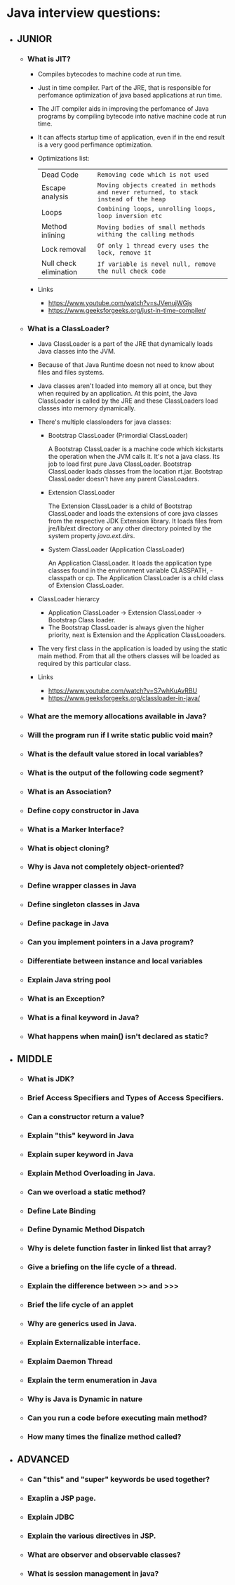 # Java interview questions:


* ## JUNIOR

	* ### What is JIT?
		* Compiles bytecodes to machine code at run time.
		* Just in time compiler. Part of the JRE, that is responsible for perfomance optimization of java based applications at run time.
		* The JIT compiler aids in improving the perfomance of Java programs by compiling bytecode into native machine code at run time.
		* It can affects startup time of application, even if in the end result is a very good perfimance optimization.
		* Optimizations list:

			|                       |                               													 |
			|-----------------------|------------------------------------------------------------------------------------|
			|Dead Code		 		|`Removing code which is not used`													 |	
			|Escape analysis 		|`Moving objects created in methods and never returned, to stack instead of the heap`|
			|Loops           		|`Combining loops, unrolling loops, loop inversion etc`								 |
			|Method inlining 		|`Moving bodies of small methods withing the calling methods`						 |
			|Lock removal    		|`Of only 1 thread every uses the lock, remove it`									 |
			|Null check elimination |`If variable is nevel null, remove the null check code`							 |

		* Links
			* https://www.youtube.com/watch?v=sJVenujWGjs
			* https://www.geeksforgeeks.org/just-in-time-compiler/

	* ###  What is a ClassLoader?
		* Java ClassLoader is a part of the JRE that dynamically loads Java classes into the JVM.
		* Because of that Java Runtime doesn not need to know about files and files systems.
		* Java classes aren't loaded into memory all at once, but they when required by an application. At this point, the Java ClassLoader is called by the JRE and these ClassLoaders load classes into memory dynamically.
		* There's multiple classloaders for java classes:
			* Bootstrap ClassLoader (Primordial ClassLoader)

				A Bootstrap ClassLoader is a machine code which kickstarts the operation when the JVM calls it. It's not a java class. Its job to load first pure Java ClassLoader. Bootstrap ClassLoader loads classes from the location rt.jar. Bootstrap ClassLoader doesn't have any parent ClassLoaders.

			* Extension ClassLoader

				The Extension ClassLoader is a child of Bootstrap ClassLoader and loads the extensions of core java classes from the respective JDK Extension library. It loads files from jre/lib/ext directory or any other directory pointed by the system property *java.ext.dirs*.

			* System ClassLoader (Application ClassLoader)

				An Application ClassLoader. It loads the application type classes found in the environment variable CLASSPATH, -classpath or cp. The Application ClassLoader is a child class of Extension ClassLoader.

		* ClassLoader hierarcy
			* Application ClassLoader -> Extension ClassLoader -> Bootstrap Class loader.
			* The Bootstrap ClassLoader is always given the higher priority, next is Extension and the Application ClassLooaders.
			
		* The very first class in the application is loaded by using the static main method. From that all the others classes will be loaded as required by this particular class.

		* Links
			* https://www.youtube.com/watch?v=S7whKuAvRBU
			* https://www.geeksforgeeks.org/classloader-in-java/
		
	* ###  What are the memory allocations available in Java?
	* ###  Will the program run if I write static public void main?
	* ###  What is the default value stored in local variables?
	* ###  What is the output of the following code segment?
	* ###  What is an Association?
	* ###  Define copy constructor in Java
	* ###  What is a Marker Interface?
	* ###  What is object cloning?
	* ###  Why is Java not completely object-oriented?
	* ###  Define wrapper classes in Java
	* ###  Define singleton classes in Java
	* ###  Define package in Java
	* ###  Can you implement pointers in a Java program?
	* ###  Differentiate between instance and local variables
	* ###  Explain Java string pool
	* ###  What is an Exception?
	* ###  What is a final keyword in Java?
	* ###  What happens when main() isn't declared as static?

* ## MIDDLE

	* ### What is JDK?
	* ### Brief Access Specifiers and Types of Access Specifiers.
	* ### Can a constructor return a value?
	* ### Explain "this" keyword in Java
	* ### Explain super keyword in Java
	* ### Explain Method Overloading in Java.
	* ### Can we overload a static method?
	* ### Define Late Binding
	* ### Define Dynamic Method Dispatch
	* ### Why is delete function faster in linked list that array?
	* ### Give a briefing on the life cycle of a thread.
	* ### Explain the difference between >> and >>>
	* ### Brief the life cycle of an applet
	* ### Why are generics used in Java.
	* ### Explain Externalizable interface.
	* ### Explaim Daemon Thread
	* ### Explain the term enumeration in Java
	* ### Why is Java is Dynamic in nature
	* ### Can you run a code before executing main method?
	* ### How many times the finalize method called?

* ## ADVANCED

	* ### Can "this" and "super" keywords be used together?
	* ### Exaplin a JSP page.
	* ### Explain JDBC
	* ### Explain the various directives in JSP.
	* ### What are observer and observable classes?
	* ### What is session management in java?
